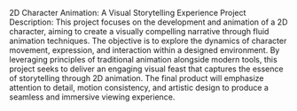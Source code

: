 ﻿2D Character Animation: A Visual Storytelling Experience
Project Description:
This project focuses on the development and animation of a 2D character, aiming to create a visually compelling narrative through fluid animation techniques. The objective is to explore the dynamics of character movement, expression, and interaction within a designed environment. By leveraging principles of traditional animation alongside modern tools, this project seeks to deliver an engaging visual feast that captures the essence of storytelling through 2D animation. The final product will emphasize attention to detail, motion consistency, and artistic design to produce a seamless and immersive viewing experience.


